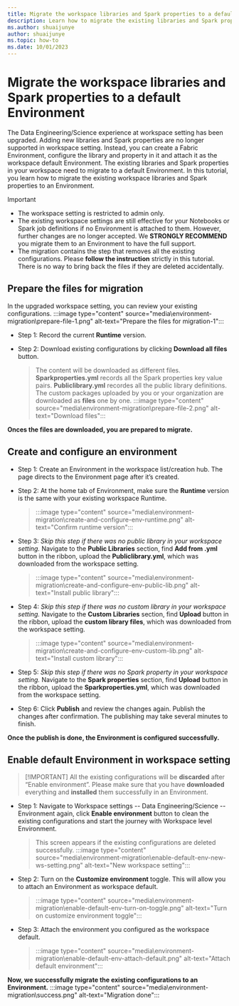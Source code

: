 ```yaml
---
title: Migrate the workspace libraries and Spark properties to a default Environment 
description: Learn how to migrate the existing libraries and Spark properties to an Environment.
ms.author: shuaijunye
author: shuaijunye
ms.topic: how-to
ms.date: 10/01/2023
---
```


# Migrate the workspace libraries and Spark properties to a default Environment

The Data Engineering/Science experience at workspace setting has been upgraded. Adding new libraries and Spark properties are no longer supported in workspace setting. Instead, you can create a Fabric Environment, configure the library and property in it and attach it as the workspace default Environment. The existing libraries and Spark properties in your workspace need to migrate to a default Environment. In this tutorial, you learn how to migrate the existing workspace libraries and Spark properties to an Environment.

> [!IMPORTANT]  
>
> - The workspace setting is restricted to admin only.
> - The existing workspace settings are still effective for your Notebooks or Spark job definitions if no Environment is attached to them. However, further changes are no longer accepted. We **STRONGLY RECOMMEND** you migrate them to an Environment to have the full support.
> - The migration contains the step that removes all the existing configurations. Please **follow the instruction** strictly in this tutorial. There is no way to bring back the files if they are deleted accidentally.
>

## Prepare the files for migration

In the upgraded workspace setting, you can review your existing configurations.
:::image type="content" source="media\environment-migration\prepare-file-1.png" alt-text="Prepare the files for migration-1":::

- Step 1: Record the current **Runtime** version.

- Step 2: Download existing configurations by clicking **Download all files** button.
    >
    > The content will be downloaded as different files. **Sparkproperties.yml** records all the Spark properties key value pairs. **Publiclibrary.yml** recordes all the public library definitions. The custom packages uploaded by you or your organization are downloaded as **files** one by one.
    > :::image type="content" source="media\environment-migration\prepare-file-2.png" alt-text="Download files":::
    >

**Onces the files are downloaded, you are prepared to migrate.**

## Create and configure an environment

- Step 1: Create an Environment in the workspace list/creation hub. The page directs to the Environment page after it’s created.

- Step 2: At the home tab of Environment, make sure the **Runtime** version is the same with your existing workspace Runtime.
    >
    > :::image type="content" source="media\environment-migration\create-and-configure-env-runtime.png" alt-text="Confirm runtime version":::
    >

- Step 3: *Skip this step if there was no public library in your workspace setting.* Navigate to the **Public Libraries** section, find **Add from .yml** button in the ribbon, upload the **Publiclibrary.yml**, which was downloaded from the workspace setting.
    >
    > :::image type="content" source="media\environment-migration\create-and-configure-env-public-lib.png" alt-text="Install public library":::
    >

- Step 4: *Skip this step if there was no custom library in your workspace setting.* Navigate to the **Custom Libraries** section, find **Upload** button in the ribbon, upload the **custom library files**, which was downloaded from the workspace setting.
    >
    > :::image type="content" source="media\environment-migration\create-and-configure-env-custom-lib.png" alt-text="Install custom library":::
    >

- Step 5: *Skip this step if there was no Spark property in your workspace setting.* Navigate to the **Spark properties** section, find **Upload** button in the ribbon, upload the **Sparkproperties.yml**, which was downloaded from the workspace setting.

- Step 6: Click **Publish** and review the changes again. Publish the changes after confirmation. The publishing may take several minutes to finish.

**Once the publish is done, the Environment is configured successfully.**

## Enable default Environment in workspace setting

>
> [!IMPORTANT]
> All the existing configurations will be **discarded** after “Enable environment”. Please make sure that you have **downloaded** everything and **installed** them successfully in an Environment.
>

- Step 1: Navigate to Workspace settings -- Data Engineering/Science -- Environment again, click **Enable environment** button to clean the existing configurations and start the journey with Workspace level Environment.
    >
    > This screen appears if the existing configurations are deleted successfully.
    > :::image type="content" source="media\environment-migration\enable-default-env-new-ws-setting.png" alt-text="New workspace setting":::
    >

- Step 2: Turn on the **Customize environment** toggle. This will allow you to attach an Environment as workspace default.
    >
    > :::image type="content" source="media\environment-migration\enable-default-env-turn-on-toggle.png" alt-text="Turn on customize environment toggle":::
    >

- Step 3: Attach the environment you configured as the workspace default.
    >
    > :::image type="content" source="media\environment-migration\enable-default-env-attach-default.png" alt-text="Attach default environment":::
    >

**Now, we successfully migrate the existing configurations to an Environment.**
:::image type="content" source="media\environment-migration\success.png" alt-text="Migration done":::
